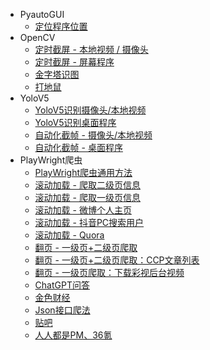 * PyautoGUI
  * [定位程序位置](Code/OpenCV_Recognize_Pic_by_change_size.md)
* OpenCV
  * [定时截屏 - 本地视频 / 摄像头](Code/ScreenShot_Camera_Video.md)
  * [定时截屏 - 屏幕程序](Code/ScreenShot_DesktopApp.md)
  * [金字塔识图](Code/OpenCV_Recognize_Pic_by_change_size.md)
  * [打地鼠](Code/Hit_Moles.md)
* YoloV5
  * [YoloV5识别摄像头/本地视频](Code/YoloV5_Recognize_Video_Camera.md)
  * [YoloV5识别桌面程序](Code/YoloV5_Recognize_DesktopApp.md)
  * [自动化截帧 - 摄像头/本地视频](Code/ScreenShot_Camera_Video.md)
  * [自动化截帧 - 桌面程序](Code/ScreenShot_DesktopApp.md)
* PlayWright爬虫
  * [PlayWright爬虫通用方法](Code/Play_Wright_modules.md)
  * [滚动加载 - 爬取二级页信息](Code/Scroll_SonPage.md)
  * [滚动加载 - 爬取一级页信息](Code/Scroll_TopPage.md)
  * [滚动加载 - 微博个人主页](Code/WeiBo.md)
  * [滚动加载 - 抖音PC搜索用户](Code/DouYin.md)
  * [滚动加载 - Quora](Code/Quora.md)
  * [翻页 - 一级页+二级页爬取](Code/Turn_TopSonPage.md)
  * [翻页 - 一级页+二级页爬取：CCP文章列表](Code/CCP.md)
  * [翻页 - 一级页爬取：下载彩视后台视频](Code/Download_CaiShiXueTang.md)
  * [ChatGPT问答](Code/ChatGPT.md)
  * [金色财经](Code/Jinse.md)
  * [Json接口爬法](Code/JsonCrawler.md)
  * [贴吧](Code/TieBa.md)
  * [人人都是PM、36氪](Code/WSPM.md)
